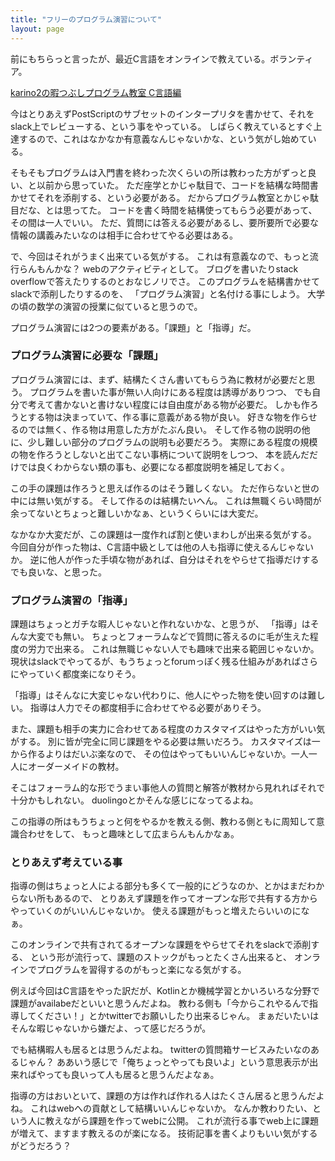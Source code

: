 ```yaml
---
title: "フリーのプログラム演習について"
layout: page	
---
```


前にもちらっと言ったが、最近C言語をオンラインで教えている。ボランティア。

[karino2の暇つぶしプログラム教室 C言語編](http://karino2.github.io/c-lesson)

今はとりあえずPostScriptのサブセットのインタープリタを書かせて、それをslack上でレビューする、という事をやっている。
しばらく教えているとすぐ上達するので、これはなかなか有意義なんじゃないかな、という気がし始めている。

そもそもプログラムは入門書を終わった次くらいの所は教わった方がずっと良い、と以前から思っていた。
ただ座学とかじゃ駄目で、コードを結構な時間書かせてそれを添削する、という必要がある。
だからプログラム教室とかじゃ駄目だな、とは思ってた。
コードを書く時間を結構使ってもらう必要があって、その間は一人でいい。
ただ、質問には答える必要があるし、要所要所で必要な情報の講義みたいなのは相手に合わせてやる必要はある。

で、今回はそれがうまく出来ている気がする。
これは有意義なので、もっと流行らんもんかな？
webのアクティビティとして。
ブログを書いたりstack overflowで答えたりするのとおなじノリでさ。
このプログラムを結構書かせてslackで添削したりするのを、
「プログラム演習」と名付ける事にしよう。
大学の頃の数学の演習の授業に似ていると思うので。

プログラム演習には2つの要素がある。「課題」と「指導」だ。

### プログラム演習に必要な「課題」

プログラム演習には、まず、結構たくさん書いてもらう為に教材が必要だと思う。
プログラムを書いた事が無い人向けにある程度は誘導がありつつ、
でも自分で考えて書かないと書けない程度には自由度がある物が必要だ。
しかも作ろうとする物は決まっていて、作る事に意義がある物が良い。
好きな物を作らせるのでは無く、作る物は用意した方がたぶん良い。
そして作る物の説明の他に、少し難しい部分のプログラムの説明も必要だろう。
実際にある程度の規模の物を作ろうとしないと出てこない事柄について説明をしつつ、
本を読んだだけでは良くわからない類の事も、必要になる都度説明を補足しておく。

この手の課題は作ろうと思えば作るのはそう難しくない。
ただ作らないと世の中には無い気がする。
そして作るのは結構たいへん。
これは無職くらい時間が余ってないとちょっと難しいかなぁ、というくらいには大変だ。

なかなか大変だが、この課題は一度作れば割と使いまわしが出来る気がする。
今回自分が作った物は、C言語中級としては他の人も指導に使えるんじゃないか。
逆に他人が作った手頃な物があれば、自分はそれをやらせて指導だけするでも良いな、と思った。

### プログラム演習の「指導」

課題はちょっとガチな暇人じゃないと作れないかな、と思うが、
「指導」はそんな大変でも無い。
ちょっとフォーラムなどで質問に答えるのに毛が生えた程度の労力で出来る。
これは無職じゃない人でも趣味で出来る範囲じゃないか。
現状はslackでやってるが、もうちょっとforumっぽく残る仕組みがあればさらにやっていく都度楽になりそう。

「指導」はそんなに大変じゃない代わりに、他人にやった物を使い回すのは難しい。
指導は人力でその都度相手に合わせてやる必要がありそう。

また、課題も相手の実力に合わせてある程度のカスタマイズはやった方がいい気がする。
別に皆が完全に同じ課題をやる必要は無いだろう。
カスタマイズは一から作るよりはだいぶ楽なので、
その位はやってもいいんじゃないか。一人一人にオーダーメイドの教材。

そこはフォーラム的な形でうまい事他人の質問と解答が教材から見れればそれで十分かもしれない。
duolingoとかそんな感じになってるよね。

この指導の所はもうちょっと何をやるかを教える側、教わる側ともに周知して意識合わせをして、
もっと趣味として広まらんもんかなぁ。

### とりあえず考えている事

指導の側はちょっと人による部分も多くて一般的にどうなのか、とかはまだわからない所もあるので、
とりあえず課題を作ってオープンな形で共有する方からやっていくのがいいんじゃないか。
使える課題がもっと増えたらいいのになぁ。

このオンラインで共有されてるオープンな課題をやらせてそれをslackで添削する、
という形が流行って、課題のストックがもっとたくさん出来ると、
オンラインでプログラムを習得するのがもっと楽になる気がする。

例えば今回はC言語をやった訳だが、Kotlinとか機械学習とかいろいろな分野で課題がavailabeだといいと思うんだよね。
教わる側も「今からこれやるんで指導してください！」とかtwitterでお願いしたり出来るじゃん。
まぁだいたいはそんな暇じゃないから嫌だよ、って感じだろうが。

でも結構暇人も居るとは思うんだよね。
twitterの質問箱サービスみたいなのあるじゃん？
ああいう感じで「俺ちょっとやっても良いよ」という意思表示が出来ればやっても良いって人も居ると思うんだよなぁ。

指導の方はおいといて、課題の方は作れば作れる人はたくさん居ると思うんだよね。
これはwebへの貢献として結構いいんじゃないか。
なんか教わりたい、という人に教えながら課題を作ってwebに公開。
これが流行る事でweb上に課題が増えて、ますます教えるのが楽になる。
技術記事を書くよりもいい気がするがどうだろう？

